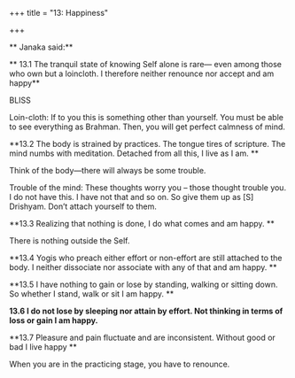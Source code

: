 +++
title = "13: Happiness"

+++

** Janaka said:**

** 13.1 The tranquil state of  knowing Self  alone  is rare— even among those  who own but a loincloth. I  therefore  neither renounce nor accept and am happy**

BLISS

Loin-cloth: If to you this is something other than yourself.  You must be able to see everything as Brahman.  Then, you will get perfect calmness of mind.

**13.2 The body  is strained  by  practices. The tongue  tires  of  scripture. The mind  numbs with  meditation. Detached from all this, I live as I am. **

Think of the body—there will always be some trouble.

Trouble of the mind:  These thoughts worry you – those thought trouble you.  I do not have this.  I have not that and so on.  So give them up as [S] Drishyam.           Don’t attach yourself to them.

**13.3 Realizing that nothing is done, I do what comes and am happy. **

There is nothing outside the Self.

**13.4 Yogis who preach either  effort or non-effort are still attached to the body. I neither dissociate  nor  associate with any of that and am happy. **

**13.5 I have nothing to gain or lose by standing, walking  or sitting down. So whether I stand, walk or sit I  am happy. **

**13.6 I do not lose by sleeping nor attain by effort. Not thinking in terms of  loss or  gain I am happy.**

**13.7 Pleasure and pain fluctuate and are inconsistent. Without good or bad I live happy **

When you are in the practicing stage, you have to renounce.


